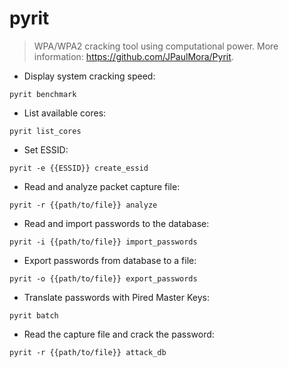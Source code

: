 # pyrit

> WPA/WPA2 cracking tool using computational power.
> More information: <https://github.com/JPaulMora/Pyrit>.

- Display system cracking speed:

`pyrit benchmark`

- List available cores:

`pyrit list_cores`

- Set ESSID:

`pyrit -e {{ESSID}} create_essid`

- Read and analyze packet capture file:

`pyrit -r {{path/to/file}} analyze`

- Read and import passwords to the database:

`pyrit -i {{path/to/file}} import_passwords`

- Export passwords from database to a file:

`pyrit -o {{path/to/file}} export_passwords`

- Translate passwords with Pired Master Keys:

`pyrit batch`

- Read the capture file and crack the password:

`pyrit -r {{path/to/file}} attack_db`
